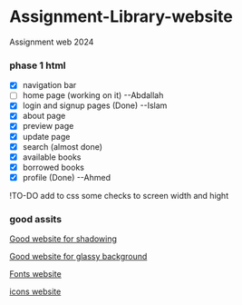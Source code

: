 # Assignment-Library-website

Assignment web 2024

### phase 1 html

- [x] navigation bar
- [ ] home page (working on it) --Abdallah
- [x] login and signup pages (Done) --Islam
- [x] about page
- [x] preview page
- [x] update page
- [x] search (almost done)
- [x] available books
- [x] borrowed books
- [x] profile (Done) --Ahmed

!TO-DO add to css some checks to screen width and hight

### good assits

[Good website for shadowing](https://getcssscan.com/css-box-shadow-examples)

[Good website for glassy background](https://css.glass)

[Fonts website](https://fonts.google.com/)

[icons website](https://fonts.google.com/icons)

